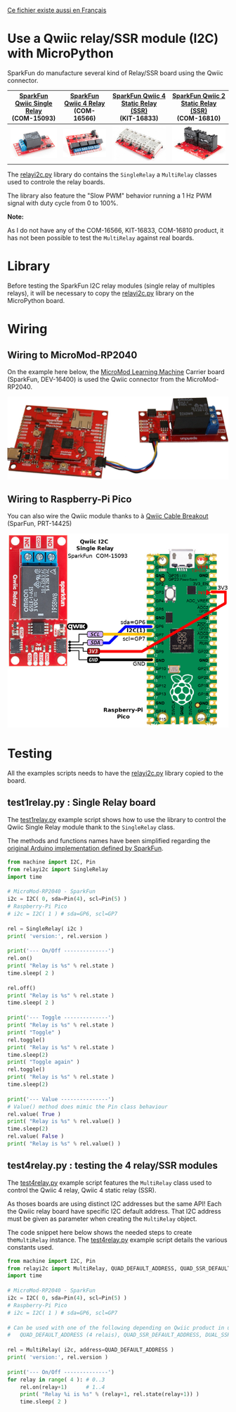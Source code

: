 [Ce fichier existe aussi en Français](readme.md)

# Use a Qwiic relay/SSR module (I2C) with MicroPython

SparkFun do manufacture several kind of Relay/SSR board using the Qwiic connector.

| [SparkFun Qwiic Single Relay](https://www.sparkfun.com/products/15093)<br />(COM-15093) | [SparkFun Qwiic 4 Relay](https://www.sparkfun.com/products/16566)<br />(COM-16566) | [SparkFun Qwiic 4 Static Relay (SSR)](https://www.sparkfun.com/products/16833)<br />(KIT-16833) | [SparkFun Qwiic 2 Static Relay (SSR)](https://www.sparkfun.com/products/16810)<br />(COM-16810) |
|------------|---------------|--------|----------|
| ![relais](docs/_static/sparkfun_15093.jpg) | ![relais](docs/_static/sparkfun_16566.jpg) | ![relais](docs/_static/sparkfun_16833.jpg) | ![relais](docs/_static/sparkfun_16810.jpg)   |

The [relayi2c.py](lib/relayi2c.py) library do contains the `SingleRelay` a `MultiRelay` classes used to controle the relay boards.

The library also feature the "Slow PWM" behavior running a 1 Hz PWM signal with duty cycle from 0 to 100%.

__Note:__

As I do not have any of the COM-16566, KIT-16833, COM-16810 product, it has not been possible to test the `MultiRelay` against real boards.

# Library

Before testing the SparkFun I2C relay modules (single relay of multiples relays), it will be necessary to copy the [relayi2c.py](lib/relayi2c.py) library on the MicroPython board.

# Wiring

## Wiring to MicroMod-RP2040

On the example here below, the [MicroMod Learning Machine](https://www.sparkfun.com/products/16400) Carrier board (SparkFun,  DEV-16400) is used the Qwiic connector from the MicroMod-RP2040.

![Qwiic SingleRelay to MicroMod RP2040](docs/_static/single-relay-to-micromod-rp2040.jpg)

## Wiring to Raspberry-Pi Pico

You can also wire the Qwiic module thanks to à [Qwiic Cable Breakout](https://www.sparkfun.com/products/14425) (SparFun, PRT-14425)

![Qwiic Single Relay to Raspberry-Pi Pico](docs/_static/relay-to-pico.jpg)

# Testing

All the examples scripts needs to have the [relayi2c.py](lib/relayi2c.py) library copied to the board.

## test1relay.py : Single Relay board

The [test1relay.py](examples/test1relay.py) example script shows how to use the library to control the Qwiic Single Relay module thank to the `SingleRelay` class.

The methods and functions names have been simplified regarding the [original Arduino implementation defined by SparkFun](https://github.com/sparkfun/SparkFun_Qwiic_Relay_Arduino_Library).

``` python
from machine import I2C, Pin
from relayi2c import SingleRelay
import time

# MicroMod-RP2040 - SparkFun
i2c = I2C( 0, sda=Pin(4), scl=Pin(5) )
# Raspberry-Pi Pico
# i2c = I2C( 1 ) # sda=GP6, scl=GP7

rel = SingleRelay( i2c )
print( 'version:', rel.version )

print('--- On/Off --------------')
rel.on()
print( "Relay is %s" % rel.state )
time.sleep( 2 )

rel.off()
print( "Relay is %s" % rel.state )
time.sleep( 2 )

print('--- Toggle --------------')
print( "Relay is %s" % rel.state )
print( "Toggle" )
rel.toggle()
print( "Relay is %s" % rel.state )
time.sleep(2)
print( "Toggle again" )
rel.toggle()
print( "Relay is %s" % rel.state )
time.sleep(2)

print('--- Value ---------------')
# Value() method does mimic the Pin class behaviour
rel.value( True )
print( "Relay is %s" % rel.value() )
time.sleep(2)
rel.value( False )
print( "Relay is %s" % rel.value() )
```

## test4relay.py : testing the 4 relay/SSR modules

The [test4relay.py](examples/test4relay.py) example script features the `MultiRelay` class used to control the Qwiic 4 relay, Qwiic 4 static relay (SSR).

As thoses boards are using distinct I2C addresses but the same API! Each the Qwiic relay board have specific I2C default address. That I2C address must be given as parameter when creating the `MultiRelay` object.

The code snippet here below shows the needed steps to create the`MultiRelay` instance. The [test4relay.py](examples/test4relay.py) example script details the various constants used.

``` python
from machine import I2C, Pin
from relayi2c import MultiRelay, QUAD_DEFAULT_ADDRESS, QUAD_SSR_DEFAULT_ADDRESS, DUAL_SSR_DEFAULT_ADDRESS
import time

# MicroMod-RP2040 - SparkFun
i2c = I2C( 0, sda=Pin(4), scl=Pin(5) )
# Raspberry-Pi Pico
# i2c = I2C( 1 ) # sda=GP6, scl=GP7

# Can be used with one of the following depending on Qwiic product in use
#   QUAD_DEFAULT_ADDRESS (4 relais), QUAD_SSR_DEFAULT_ADDRESS, DUAL_SSR_DEFAULT_ADDRESS

rel = MultiRelay( i2c, address=QUAD_DEFAULT_ADDRESS )
print( 'version:', rel.version )

print('--- On/Off --------------')
for relay in range( 4 ): # 0..3
	rel.on(relay+1)      # 1..4
	print( "Relay %i is %s" % (relay+1, rel.state(relay+1)) )
	time.sleep( 2 )
```   
